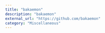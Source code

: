 ```yaml
---
title: "bakaemon"
description: "bakaemon"
external_url: "https://github.com/bakaemon"
category: "Miscellaneous"
---
```

